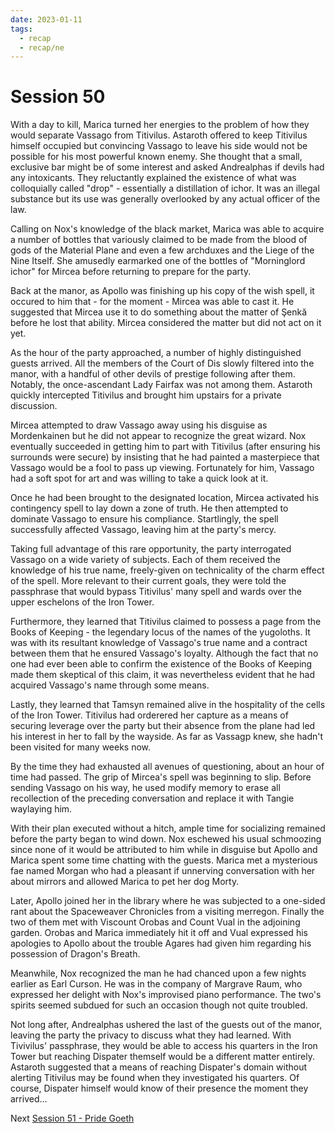 ```yaml
---
date: 2023-01-11
tags:
  - recap
  - recap/ne
---
```

# Session 50

With a day to kill, Marica turned her energies to the problem of how they would separate Vassago from Titivilus. Astaroth offered to keep Titivilus himself occupied but convincing Vassago to leave his side would not be possible for his most powerful known enemy. She thought that a small, exclusive bar might be of some interest and asked Andrealphas if devils had any intoxicants. They reluctantly explained the existence of what was colloquially called "drop" - essentially a distillation of ichor. It was an illegal substance but its use was generally overlooked by any actual officer of the law.

Calling on Nox's knowledge of the black market, Marica was able to acquire a number of bottles that variously claimed to be made from the blood of gods of the Material Plane and even a few archduxes and the Liege of the Nine Itself. She amusedly earmarked one of the bottles of "Morninglord ichor" for Mircea before returning to prepare for the party.

Back at the manor, as Apollo was finishing up his copy of the wish spell, it occured to him that - for the moment - Mircea was able to cast it. He suggested that Mircea use it to do something about the matter of Şenkă before he lost that ability. Mircea considered the matter but did not act on it yet.

As the hour of the party approached, a number of highly distinguished guests arrived. All the members of the Court of Dis slowly filtered into the manor, with a handful of other devils of prestige following after them. Notably, the once-ascendant Lady Fairfax was not among them. Astaroth quickly intercepted Titivilus and brought him upstairs for a private discussion.

Mircea attempted to draw Vassago away using his disguise as Mordenkainen but he did not appear to recognize the great wizard. Nox eventually succeeded in getting him to part with Titivilus (after ensuring his surrounds were secure) by insisting that he had painted a masterpiece that Vassago would be a fool to pass up viewing. Fortunately for him, Vassago had a soft spot for art and was willing to take a quick look at it.

Once he had been brought to the designated location, Mircea activated his contingency spell to lay down a zone of truth. He then attempted to dominate Vassago to ensure his compliance. Startlingly, the spell successfully affected Vassago, leaving him at the party's mercy.

Taking full advantage of this rare opportunity, the party interrogated Vassago on a wide variety of subjects. Each of them received the knowledge of his true name, freely-given on technicality of the charm effect of the spell. More relevant to their current goals, they were told the passphrase that would bypass Titivilus' many spell and wards over the upper eschelons of the Iron Tower.

Furthermore, they learned that Titivilus claimed to possess a page from the Books of Keeping - the legendary locus of the names of the yugoloths. It was with its resultant knowledge of Vassago's true name and a contract between them that he ensured Vassago's loyalty. Although the fact that no one had ever been able to confirm the existence of the Books of Keeping made them skeptical of this claim, it was nevertheless evident that he had acquired Vassago's name through some means.

Lastly, they learned that Tamsyn remained alive in the hospitality of the cells of the Iron Tower. Titivilus had orderered her capture as a means of securing leverage over the party but their absence from the plane had led his interest in her to fall by the wayside. As far as Vassagp knew, she hadn't been visited for many weeks now.

By the time they had exhausted all avenues of questioning, about an hour of time had passed. The grip of Mircea's spell was beginning to slip. Before sending Vassago on his way, he used modify memory to erase all recollection of the preceding conversation and replace it with Tangie waylaying him.

With their plan executed without a hitch, ample time for socializing remained before the party began to wind down. Nox eschewed his usual schmoozing since none of it would be attributed to him while in disguise but Apollo and Marica spent some time chatting with the guests. Marica met a mysterious fae named Morgan who had a pleasant if unnerving conversation with her about mirrors and allowed Marica to pet her dog Morty.

Later, Apollo joined her in the library where he was subjected to a one-sided rant about the Spaceweaver Chronicles from a visiting merregon. Finally the two of them met with Viscount Orobas and Count Vual in the adjoining garden. Orobas and Marica immediately hit it off and Vual expressed his apologies to Apollo about the trouble Agares had given him regarding his possession of Dragon's Breath.

Meanwhile, Nox recognized the man he had chanced upon a few nights earlier as Earl Curson. He was in the company of Margrave Raum, who expressed her delight with Nox's improvised piano performance. The two's spirits seemed subdued for such an occasion though not quite troubled.

Not long after, Andrealphas ushered the last of the guests out of the manor, leaving the party the privacy to discuss what they had learned. With Tivivilus' passphrase, they would be able to access his quarters in the Iron Tower but reaching Dispater themself would be a different matter entirely. Astaroth suggested that a means of reaching Dispater's domain without alerting Titivilus may be found when they investigated his quarters. Of course, Dispater himself would know of their presence the moment they arrived...

Next
[Session 51 - Pride Goeth](Session%2051%20-%20Pride%20Goeth.md)